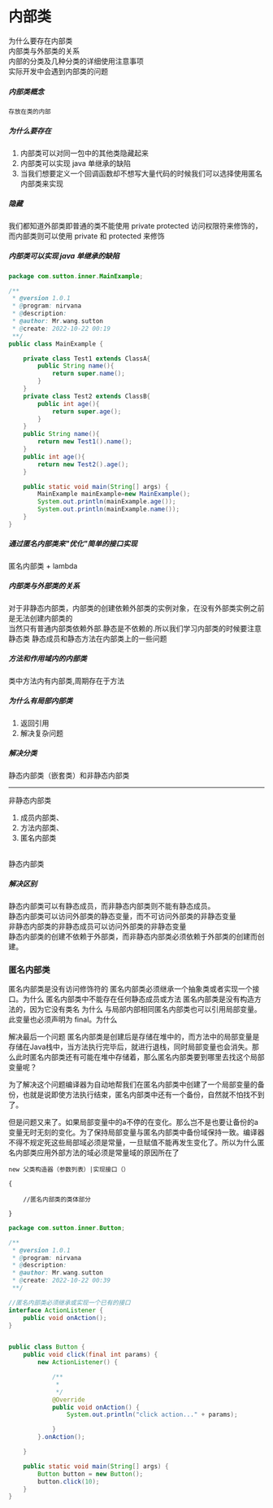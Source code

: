 # 内部类
为什么要存在内部类 <br />
内部类与外部类的关系 <br />
内部的分类及几种分类的详细使用注意事项 <br />
实际开发中会遇到内部类的问题 <br />

##### 内部类概念
```java
存放在类的内部
```

##### 为什么要存在
1. 内部类可以对同一包中的其他类隐藏起来
2. 内部类可以实现 java 单继承的缺陷
3. 当我们想要定义一个回调函数却不想写大量代码的时候我们可以选择使用匿名内部类来实现


##### 隐藏
我们都知道外部类即普通的类不能使用 private protected 访问权限符来修饰的，而内部类则可以使用 private 和 protected 来修饰



##### 内部类可以实现 java 单继承的缺陷
```java
package com.sutton.inner.MainExample;

/**
 * @version 1.0.1
 * @program: nirvana
 * @description:
 * @author: Mr.wang.sutton
 * @create: 2022-10-22 00:19
 **/
public class MainExample {

    private class Test1 extends ClassA{
        public String name(){
            return super.name();
        }
    }
    private class Test2 extends ClassB{
        public int age(){
            return super.age();
        }
    }
    public String name(){
        return new Test1().name();
    }
    public int age(){
        return new Test2().age();
    }

    public static void main(String[] args) {
        MainExample mainExample=new MainExample();
        System.out.println(mainExample.age());
        System.out.println(mainExample.name());
    }
}

```

##### 通过匿名内部类来"优化"简单的接口实现
匿名内部类 + lambda

##### 内部类与外部类的关系
对于非静态内部类，内部类的创建依赖外部类的实例对象，在没有外部类实例之前是无法创建内部类的
<br />
当然只有普通内部类依赖外部.静态是不依赖的.所以我们学习内部类的时候要注意 静态类 静态成员和静态方法在内部类上的一些问题


##### 方法和作用域内的内部类
类中方法内有内部类,周期存在于方法

##### 为什么有局部内部类
1. 返回引用
2. 解决复杂问题


##### 解决分类
静态内部类（嵌套类）和非静态内部类

----
非静态内部类
1. 成员内部类、
2. 方法内部类、
3. 匿名内部类
<br />
静态内部类

##### 解决区别
静态内部类可以有静态成员，而非静态内部类则不能有静态成员。<br />
静态内部类可以访问外部类的静态变量，而不可访问外部类的非静态变量 <br />
非静态内部类的非静态成员可以访问外部类的非静态变量  <br />
静态内部类的创建不依赖于外部类，而非静态内部类必须依赖于外部类的创建而创建。<br />


### 匿名内部类
匿名内部类是没有访问修饰符的
匿名内部类必须继承一个抽象类或者实现一个接口。为什么
匿名内部类中不能存在任何静态成员或方法
匿名内部类是没有构造方法的，因为它没有类名 为什么
与局部内部相同匿名内部类也可以引用局部变量。此变量也必须声明为 final。为什么

解决最后一个问题
匿名内部类是创建后是存储在堆中的，而方法中的局部变量是存储在Java栈中，当方法执行完毕后，就进行退栈，同时局部变量也会消失。那么此时匿名内部类还有可能在堆中存储着，那么匿名内部类要到哪里去找这个局部变量呢？

为了解决这个问题编译器为自动地帮我们在匿名内部类中创建了一个局部变量的备份，也就是说即使方法执行结束，匿名内部类中还有一个备份，自然就不怕找不到了。

但是问题又来了。如果局部变量中的a不停的在变化。那么岂不是也要让备份的a变量无时无刻的变化。为了保持局部变量与匿名内部类中备份域保持一致。编译器不得不规定死这些局部域必须是常量，一旦赋值不能再发生变化了。所以为什么匿名内部类应用外部方法的域必须是常量域的原因所在了

```dockerignore
new 父类构造器（参数列表）|实现接口（）     

{      

    //匿名内部类的类体部分     

}
```
```java
package com.sutton.inner.Button;

/**
 * @version 1.0.1
 * @program: nirvana
 * @description:
 * @author: Mr.wang.sutton
 * @create: 2022-10-22 00:39
 **/

//匿名内部类必须继承或实现一个已有的接口
interface ActionListener {
    public void onAction();
}


public class Button {
    public void click(final int params) {
        new ActionListener() {

            /**
             *
             */
            @Override
            public void onAction() {
                System.out.println("click action..." + params);

            }
        }.onAction();

    }

    public static void main(String[] args) {
        Button button = new Button();
        button.click(10);
    }
}

```